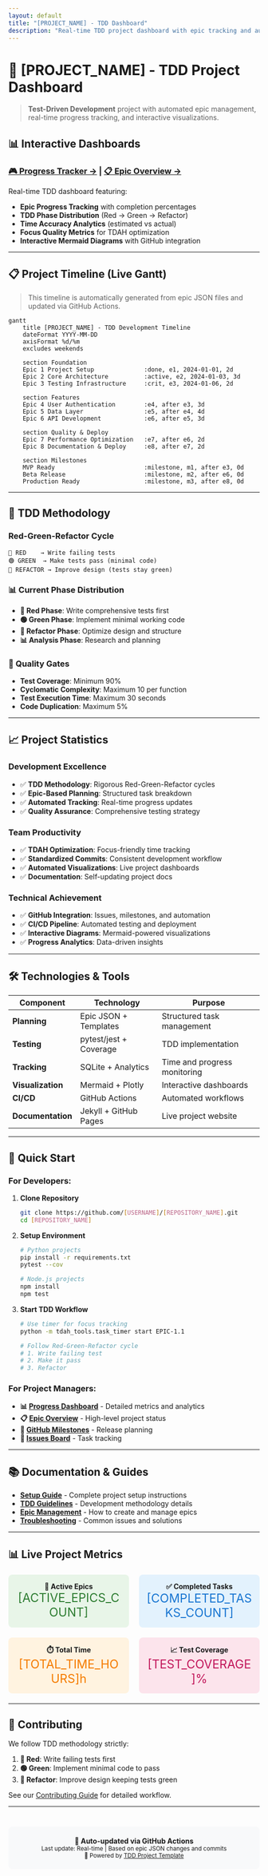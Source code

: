 ```yaml
---
layout: default
title: "[PROJECT_NAME] - TDD Dashboard"
description: "Real-time TDD project dashboard with epic tracking and automated progress visualization"
---
```


# 🎯 [PROJECT_NAME] - TDD Project Dashboard

> **Test-Driven Development** project with automated epic management, real-time progress tracking, and interactive visualizations.

## 📊 Interactive Dashboards

### [🎮 Progress Tracker →](./gantt_progress.html) | [📋 Epic Overview →](./progress_summary.md)

Real-time TDD dashboard featuring:
- **Epic Progress Tracking** with completion percentages
- **TDD Phase Distribution** (Red → Green → Refactor)
- **Time Accuracy Analytics** (estimated vs actual)
- **Focus Quality Metrics** for TDAH optimization
- **Interactive Mermaid Diagrams** with GitHub integration

---

## 📋 Project Timeline (Live Gantt)

> This timeline is automatically generated from epic JSON files and updated via GitHub Actions.

```mermaid
gantt
    title [PROJECT_NAME] - TDD Development Timeline
    dateFormat YYYY-MM-DD
    axisFormat %d/%m
    excludes weekends

    section Foundation
    Epic 1 Project Setup              :done, e1, 2024-01-01, 2d
    Epic 2 Core Architecture          :active, e2, 2024-01-03, 3d
    Epic 3 Testing Infrastructure     :crit, e3, 2024-01-06, 2d

    section Features
    Epic 4 User Authentication        :e4, after e3, 3d
    Epic 5 Data Layer                 :e5, after e4, 4d
    Epic 6 API Development            :e6, after e5, 3d

    section Quality & Deploy
    Epic 7 Performance Optimization   :e7, after e6, 2d
    Epic 8 Documentation & Deploy     :e8, after e7, 2d

    section Milestones
    MVP Ready                         :milestone, m1, after e3, 0d
    Beta Release                      :milestone, m2, after e6, 0d
    Production Ready                  :milestone, m3, after e8, 0d
```

---

## 🧪 TDD Methodology

### **Red-Green-Refactor Cycle**
```
🔴 RED    → Write failing tests
🟢 GREEN  → Make tests pass (minimal code)
🔄 REFACTOR → Improve design (tests stay green)
```

### **📊 Current Phase Distribution**
- **🔴 Red Phase**: Write comprehensive tests first
- **🟢 Green Phase**: Implement minimal working code
- **🔄 Refactor Phase**: Optimize design and structure
- **📊 Analysis Phase**: Research and planning

### **🎯 Quality Gates**
- **Test Coverage**: Minimum 90%
- **Cyclomatic Complexity**: Maximum 10 per function
- **Test Execution Time**: Maximum 30 seconds
- **Code Duplication**: Maximum 5%

---

## 📈 Project Statistics

### **Development Excellence**
- ✅ **TDD Methodology**: Rigorous Red-Green-Refactor cycles
- ✅ **Epic-Based Planning**: Structured task breakdown
- ✅ **Automated Tracking**: Real-time progress updates
- ✅ **Quality Assurance**: Comprehensive testing strategy

### **Team Productivity** 
- ✅ **TDAH Optimization**: Focus-friendly time tracking
- ✅ **Standardized Commits**: Consistent development workflow
- ✅ **Automated Visualizations**: Live project dashboards
- ✅ **Documentation**: Self-updating project docs

### **Technical Achievement**
- ✅ **GitHub Integration**: Issues, milestones, and automation
- ✅ **CI/CD Pipeline**: Automated testing and deployment
- ✅ **Interactive Diagrams**: Mermaid-powered visualizations
- ✅ **Progress Analytics**: Data-driven insights

---

## 🛠️ Technologies & Tools

| Component | Technology | Purpose |
|-----------|------------|---------|
| **Planning** | Epic JSON + Templates | Structured task management |
| **Testing** | pytest/jest + Coverage | TDD implementation |
| **Tracking** | SQLite + Analytics | Time and progress monitoring |
| **Visualization** | Mermaid + Plotly | Interactive dashboards |
| **CI/CD** | GitHub Actions | Automated workflows |
| **Documentation** | Jekyll + GitHub Pages | Live project website |

---

## 🚀 Quick Start

### **For Developers:**
1. **Clone Repository**
   ```bash
   git clone https://github.com/[USERNAME]/[REPOSITORY_NAME].git
   cd [REPOSITORY_NAME]
   ```

2. **Setup Environment**
   ```bash
   # Python projects
   pip install -r requirements.txt
   pytest --cov
   
   # Node.js projects  
   npm install
   npm test
   ```

3. **Start TDD Workflow**
   ```bash
   # Use timer for focus tracking
   python -m tdah_tools.task_timer start EPIC-1.1
   
   # Follow Red-Green-Refactor cycle
   # 1. Write failing test
   # 2. Make it pass
   # 3. Refactor
   ```

### **For Project Managers:**
- **📊 [Progress Dashboard](./gantt_progress.html)** - Detailed metrics and analytics
- **📋 [Epic Overview](./progress_summary.md)** - High-level project status  
- **🎯 [GitHub Milestones](https://github.com/[USERNAME]/[REPOSITORY_NAME]/milestones)** - Release planning
- **🐛 [Issues Board](https://github.com/[USERNAME]/[REPOSITORY_NAME]/issues)** - Task tracking

---

## 📚 Documentation & Guides

- **[Setup Guide](./setup_guide.md)** - Complete project setup instructions
- **[TDD Guidelines](./tdd_guidelines.md)** - Development methodology details
- **[Epic Management](./epic_management.md)** - How to create and manage epics
- **[Troubleshooting](./troubleshooting.md)** - Common issues and solutions

---

## 📊 Live Project Metrics

<div class="metrics-grid" style="display: grid; grid-template-columns: repeat(auto-fit, minmax(200px, 1fr)); gap: 20px; margin: 20px 0;">
  <div style="padding: 15px; background: #e8f5e8; border-radius: 8px; text-align: center;">
    <strong>🎯 Active Epics</strong><br>
    <span style="font-size: 24px; color: #2e7d32;">[ACTIVE_EPICS_COUNT]</span>
  </div>
  
  <div style="padding: 15px; background: #e3f2fd; border-radius: 8px; text-align: center;">
    <strong>✅ Completed Tasks</strong><br>
    <span style="font-size: 24px; color: #1976d2;">[COMPLETED_TASKS_COUNT]</span>
  </div>
  
  <div style="padding: 15px; background: #fff3e0; border-radius: 8px; text-align: center;">
    <strong>⏱️ Total Time</strong><br>
    <span style="font-size: 24px; color: #f57c00;">[TOTAL_TIME_HOURS]h</span>
  </div>
  
  <div style="padding: 15px; background: #fce4ec; border-radius: 8px; text-align: center;">
    <strong>📈 Test Coverage</strong><br>
    <span style="font-size: 24px; color: #c2185b;">[TEST_COVERAGE]%</span>
  </div>
</div>

---

## 🤝 Contributing

We follow TDD methodology strictly:

1. **🔴 Red**: Write failing tests first
2. **🟢 Green**: Implement minimal code to pass
3. **🔄 Refactor**: Improve design keeping tests green

See our [Contributing Guide](./contributing.md) for detailed workflow.

---

<div style="text-align: center; margin-top: 40px; padding: 20px; background: #f8f9fa; border-radius: 8px;">
  <strong>🤖 Auto-updated via GitHub Actions</strong><br>
  <small>Last update: Real-time | Based on epic JSON changes and commits</small><br>
  <small>🎯 Powered by <a href="https://github.com/[USERNAME]/tdd-project-template">TDD Project Template</a></small>
</div>

<!-- Mermaid JavaScript for diagram rendering -->
<script src="https://cdn.jsdelivr.net/npm/mermaid@10.9.1/dist/mermaid.min.js"></script>
<script>
  if (typeof mermaid !== 'undefined') {
    mermaid.initialize({ 
      startOnLoad: true,
      theme: 'default',
      securityLevel: 'loose'
    });
  }
</script>

<!-- Auto-refresh for development (remove in production) -->
<script>
  // Auto-refresh every 5 minutes during development
  if (window.location.hostname === 'localhost' || window.location.hostname === '127.0.0.1') {
    setTimeout(() => window.location.reload(), 300000);
  }
</script>